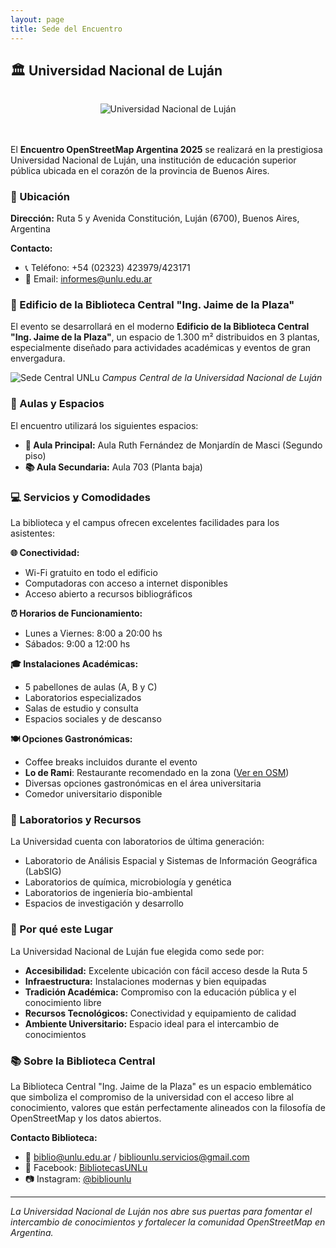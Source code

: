 ```yaml
---
layout: page
title: Sede del Encuentro
---
```


## 🏛️ Universidad Nacional de Luján

<div style="text-align: center; margin: 2rem 0;">
  <img src="{{ '/assets/img/logo_unlu.png' | relative_url }}" alt="Universidad Nacional de Luján" style="max-height: 120px; margin-bottom: 1rem;">
</div>

El **Encuentro OpenStreetMap Argentina 2025** se realizará en la prestigiosa Universidad Nacional de Luján, una institución de educación superior pública ubicada en el corazón de la provincia de Buenos Aires.

### 📍 Ubicación

**Dirección:** Ruta 5 y Avenida Constitución, Luján (6700), Buenos Aires, Argentina

**Contacto:**
- 📞 Teléfono: +54 (02323) 423979/423171
- 📧 Email: informes@unlu.edu.ar

### 🏢 Edificio de la Biblioteca Central "Ing. Jaime de la Plaza"

El evento se desarrollará en el moderno **Edificio de la Biblioteca Central "Ing. Jaime de la Plaza"**, un espacio de 1.300 m² distribuidos en 3 plantas, especialmente diseñado para actividades académicas y eventos de gran envergadura.

![Sede Central UNLu](/assets/img/unlu_sede_central.jpg)
*Campus Central de la Universidad Nacional de Luján*

### 🚪 Aulas y Espacios

El encuentro utilizará los siguientes espacios:

- **🎯 Aula Principal:** Aula Ruth Fernández de Monjardín de Masci (Segundo piso)
- **📚 Aula Secundaria:** Aula 703 (Planta baja)

### 💻 Servicios y Comodidades

La biblioteca y el campus ofrecen excelentes facilidades para los asistentes:

**🌐 Conectividad:**
- Wi-Fi gratuito en todo el edificio
- Computadoras con acceso a internet disponibles
- Acceso abierto a recursos bibliográficos

**⏰ Horarios de Funcionamiento:**
- Lunes a Viernes: 8:00 a 20:00 hs
- Sábados: 9:00 a 12:00 hs

**🎓 Instalaciones Académicas:**
- 5 pabellones de aulas (A, B y C)
- Laboratorios especializados
- Salas de estudio y consulta
- Espacios sociales y de descanso

**🍽️ Opciones Gastronómicas:**
- Coffee breaks incluidos durante el evento
- **Lo de Rami**: Restaurante recomendado en la zona ([Ver en OSM](https://www.openstreetmap.org/way/684683865))
- Diversas opciones gastronómicas en el área universitaria
- Comedor universitario disponible

### 🔬 Laboratorios y Recursos

La Universidad cuenta con laboratorios de última generación:

- Laboratorio de Análisis Espacial y Sistemas de Información Geográfica (LabSIG)
- Laboratorios de química, microbiología y genética
- Laboratorios de ingeniería bio-ambiental
- Espacios de investigación y desarrollo

### 🎯 Por qué este Lugar

La Universidad Nacional de Luján fue elegida como sede por:

- **Accesibilidad:** Excelente ubicación con fácil acceso desde la Ruta 5
- **Infraestructura:** Instalaciones modernas y bien equipadas
- **Tradición Académica:** Compromiso con la educación pública y el conocimiento libre
- **Recursos Tecnológicos:** Conectividad y equipamiento de calidad
- **Ambiente Universitario:** Espacio ideal para el intercambio de conocimientos

### 📚 Sobre la Biblioteca Central

La Biblioteca Central "Ing. Jaime de la Plaza" es un espacio emblemático que simboliza el compromiso de la universidad con el acceso libre al conocimiento, valores que están perfectamente alineados con la filosofía de OpenStreetMap y los datos abiertos.

**Contacto Biblioteca:**
- 📧 biblio@unlu.edu.ar / bibliounlu.servicios@gmail.com
- 📘 Facebook: [BibliotecasUNLu](https://www.facebook.com/BibliotecasUNLu/)
- 📷 Instagram: [@bibliounlu](https://www.instagram.com/bibliounlu)

---

*La Universidad Nacional de Luján nos abre sus puertas para fomentar el intercambio de conocimientos y fortalecer la comunidad OpenStreetMap en Argentina.*